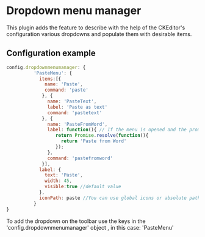 # Dropdown menu manager

This plugin adds the feature to describe with the help of the   CKEditor's configuration various dropdowns and populate them with desirable items.

## Configuration example

```javascript
config.dropdownmenumanager: {
          'PasteMenu': {
            items:[{
              name: 'Paste',
              command: 'paste'
             }, {
               name: 'PasteText',
               label: 'Paste as text'
               command: 'pastetext'
             }, {
               name: 'PasteFromWord',
               label: function(){ // If the menu is opened and the promise has not been resolved the menu label is equal to the name
                  return Promise.resolve(function(){
                    return 'Paste from Word'
                  });
               },
               command: 'pastefromword'
             }],
            label: {
              text: 'Paste',
              width: 45,
              visible:true //default value
            },
            iconPath: paste //You can use global icons or absolute path to the icon
          }
}
```

To add the dropdown on the toolbar use the keys in the 'config.dropdownmenumanager' object , in this case:
'PasteMenu'